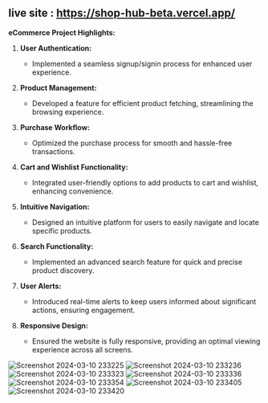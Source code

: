 ##  live site : https://shop-hub-beta.vercel.app/

**eCommerce Project Highlights:**

1. **User Authentication:**
   - Implemented a seamless signup/signin process for enhanced user experience.

2. **Product Management:**
   - Developed a feature for efficient product fetching, streamlining the browsing experience.

3. **Purchase Workflow:**
   - Optimized the purchase process for smooth and hassle-free transactions.

4. **Cart and Wishlist Functionality:**
   - Integrated user-friendly options to add products to cart and wishlist, enhancing convenience.

5. **Intuitive Navigation:**
   - Designed an intuitive platform for users to easily navigate and locate specific products.

6. **Search Functionality:**
   - Implemented an advanced search feature for quick and precise product discovery.

7. **User Alerts:**
   - Introduced real-time alerts to keep users informed about significant actions, ensuring engagement.

8. **Responsive Design:**
   - Ensured the website is fully responsive, providing an optimal viewing experience across all screens.

![Screenshot 2024-03-10 233225](https://github.com/EssamKonafa/shopHub-e-commerce/assets/128749610/89708b7e-e7f5-4ec3-8676-f9b84d84eabd)
![Screenshot 2024-03-10 233236](https://github.com/EssamKonafa/shopHub-e-commerce/assets/128749610/14d7ee2c-9c0e-408a-a53c-077fd8f6b7f7)
![Screenshot 2024-03-10 233323](https://github.com/EssamKonafa/shopHub-e-commerce/assets/128749610/7d2b4399-572f-449b-9a21-9604ab5a6b45)
![Screenshot 2024-03-10 233336](https://github.com/EssamKonafa/shopHub-e-commerce/assets/128749610/bfd81b64-7703-4ce6-9bbe-d6b158c8237a)
![Screenshot 2024-03-10 233354](https://github.com/EssamKonafa/shopHub-e-commerce/assets/128749610/ac9b05d0-a7d3-434a-afd0-b0fb949ecc63)
![Screenshot 2024-03-10 233405](https://github.com/EssamKonafa/shopHub-e-commerce/assets/128749610/b9652984-9607-44b2-adc9-870e38e37099)
![Screenshot 2024-03-10 233420](https://github.com/EssamKonafa/shopHub-e-commerce/assets/128749610/f90cabc0-68df-489f-8e50-96faa62c8254)
